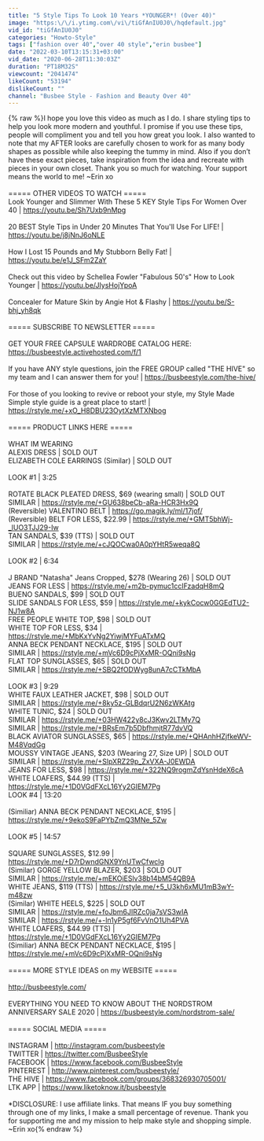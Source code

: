 ```yaml
---
title: "5 Style Tips To Look 10 Years *YOUNGER*! (Over 40)"
image: "https:\/\/i.ytimg.com\/vi\/tiGfAnIU0J0\/hqdefault.jpg"
vid_id: "tiGfAnIU0J0"
categories: "Howto-Style"
tags: ["fashion over 40","over 40 style","erin busbee"]
date: "2022-03-10T13:15:31+03:00"
vid_date: "2020-06-28T11:30:03Z"
duration: "PT18M32S"
viewcount: "2041474"
likeCount: "53194"
dislikeCount: ""
channel: "Busbee Style - Fashion and Beauty Over 40"
---
```

{% raw %}I hope you love this video as much as I do. I share styling tips to help you look more modern and youthful. I promise if you use these tips, people will compliment you and tell you how great you look. I also wanted to note that my AFTER looks are carefully chosen to work for as many body shapes as possible while also keeping the tummy in mind. Also if you don’t have these exact pieces, take inspiration from the idea and recreate with pieces in your own closet. Thank you so much for watching. Your support means the world to me! ~Erin xo<br /><br />===== OTHER VIDEOS TO WATCH  =====<br />Look Younger and Slimmer With These 5 KEY Style Tips For Women Over 40 | <a rel="nofollow" target="blank" href="https://youtu.be/Sh7Uxb9nMpg">https://youtu.be/Sh7Uxb9nMpg</a><br /><br />20 BEST Style Tips in Under 20 Minutes That You'll Use For LIFE! | <a rel="nofollow" target="blank" href="https://youtu.be/j8jNnJ6oNLE">https://youtu.be/j8jNnJ6oNLE</a><br /><br />How I Lost 15 Pounds and My Stubborn Belly Fat! | <a rel="nofollow" target="blank" href="https://youtu.be/e1J_SFm2ZaY">https://youtu.be/e1J_SFm2ZaY</a><br /><br />Check out this video by Schellea Fowler &quot;Fabulous 50's&quot; How to Look Younger | <a rel="nofollow" target="blank" href="https://youtu.be/JIysHojYpoA">https://youtu.be/JIysHojYpoA</a><br /><br />Concealer for Mature Skin by Angie Hot &amp; Flashy | <a rel="nofollow" target="blank" href="https://youtu.be/S-bhj_yh8qk">https://youtu.be/S-bhj_yh8qk</a><br /><br />=====  SUBSCRIBE TO NEWSLETTER  =====<br /><br />GET YOUR FREE CAPSULE WARDROBE CATALOG HERE: <a rel="nofollow" target="blank" href="https://busbeestyle.activehosted.com/f/1">https://busbeestyle.activehosted.com/f/1</a><br /><br />If you have ANY style questions, join the FREE GROUP called &quot;THE HIVE&quot; so my team and I can answer them for you! | <a rel="nofollow" target="blank" href="https://busbeestyle.com/the-hive/">https://busbeestyle.com/the-hive/</a><br /><br />For those of you looking to revive or reboot your style, my Style Made Simple style guide is a great place to start! | <a rel="nofollow" target="blank" href="https://rstyle.me/+xO_H8DBU23OytXzMTXNbog">https://rstyle.me/+xO_H8DBU23OytXzMTXNbog</a><br /><br />===== PRODUCT LINKS HERE =====<br /><br />WHAT IM WEARING <br />ALEXIS DRESS | SOLD OUT<br />ELIZABETH COLE EARRINGS (Similar) | SOLD OUT<br /><br />LOOK #1 | 3:25<br /><br />ROTATE BLACK PLEATED DRESS, $69 (wearing small) | SOLD OUT<br />SIMILAR | <a rel="nofollow" target="blank" href="https://rstyle.me/+GU638beCb-aRa-HCR3Hx9Q">https://rstyle.me/+GU638beCb-aRa-HCR3Hx9Q</a><br />(Reversible) VALENTINO BELT  | <a rel="nofollow" target="blank" href="https://go.magik.ly/ml/17jof/">https://go.magik.ly/ml/17jof/</a><br />(Reversible) BELT FOR LESS, $22.99 | <a rel="nofollow" target="blank" href="https://rstyle.me/+GMT5bhWj-_lUO3TJJ29-Iw">https://rstyle.me/+GMT5bhWj-_lUO3TJJ29-Iw</a><br />TAN SANDALS, $39 (TTS) | SOLD OUT<br />SIMILAR | <a rel="nofollow" target="blank" href="https://rstyle.me/+cJQOCwa0A0pYHtR5weqa8Q">https://rstyle.me/+cJQOCwa0A0pYHtR5weqa8Q</a><br /><br />LOOK #2 | 6:34<br /><br />J BRAND &quot;Natasha&quot; Jeans Cropped, $278 (Wearing 26) | SOLD OUT<br />JEANS FOR LESS | <a rel="nofollow" target="blank" href="https://rstyle.me/+m2b-pymuc1ccIFzadqH8mQ">https://rstyle.me/+m2b-pymuc1ccIFzadqH8mQ</a><br />BUENO SANDALS, $99 | SOLD OUT<br />SLIDE SANDALS FOR LESS, $59 | <a rel="nofollow" target="blank" href="https://rstyle.me/+kykCocw0GGEdTU2-NJ1w8A">https://rstyle.me/+kykCocw0GGEdTU2-NJ1w8A</a> <br />FREE PEOPLE WHITE TOP, $98 | SOLD OUT<br />WHITE TOP FOR LESS, $34 | <a rel="nofollow" target="blank" href="https://rstyle.me/+MbKxYvNg2YiwjMYFuATxMQ">https://rstyle.me/+MbKxYvNg2YiwjMYFuATxMQ</a><br />ANNA BECK PENDANT NECKLACE, $195 | SOLD OUT<br />SIMILAR | <a rel="nofollow" target="blank" href="https://rstyle.me/+mVc6D9cPjXxMR-OQni9sNg">https://rstyle.me/+mVc6D9cPjXxMR-OQni9sNg</a><br />FLAT TOP SUNGLASSES, $65 | SOLD OUT<br />SIMILAR | <a rel="nofollow" target="blank" href="https://rstyle.me/+SBQ2fODWyg8unA7cCTkMbA">https://rstyle.me/+SBQ2fODWyg8unA7cCTkMbA</a><br /><br />LOOK #3 |  9:29<br />WHITE FAUX LEATHER JACKET, $98 | SOLD OUT<br />SIMILAR | <a rel="nofollow" target="blank" href="https://rstyle.me/+8ky5z-GLBdqrU2N6zWKAtg">https://rstyle.me/+8ky5z-GLBdqrU2N6zWKAtg</a><br />WHITE TUNIC, $24 | SOLD OUT<br />SIMILAR | <a rel="nofollow" target="blank" href="https://rstyle.me/+03HW422y8cJ3Kwv2LTMy7Q">https://rstyle.me/+03HW422y8cJ3Kwv2LTMy7Q</a><br />SIMILAR | <a rel="nofollow" target="blank" href="https://rstyle.me/+BRsEm7b5DbfhmjtR77dvVQ">https://rstyle.me/+BRsEm7b5DbfhmjtR77dvVQ</a><br />BLACK AVIATOR SUNGLASSES, $65 | <a rel="nofollow" target="blank" href="https://rstyle.me/+QHAnhHZjfkeWV-M48VqdGg">https://rstyle.me/+QHAnhHZjfkeWV-M48VqdGg</a><br />MOUSSY VINTAGE JEANS, $203 (Wearing 27, Size UP) | SOLD OUT <br />SIMILAR | <a rel="nofollow" target="blank" href="https://rstyle.me/+SlpXRZ29p_ZxVXA-J0EWDA">https://rstyle.me/+SlpXRZ29p_ZxVXA-J0EWDA</a><br />JEANS FOR LESS, $98 | <a rel="nofollow" target="blank" href="https://rstyle.me/+322NQ9rogmZdYsnHdeX6cA">https://rstyle.me/+322NQ9rogmZdYsnHdeX6cA</a><br />WHITE LOAFERS, $44.99 (TTS) | <a rel="nofollow" target="blank" href="https://rstyle.me/+1D0VGdFXcL16Yy2GIEM7Pg">https://rstyle.me/+1D0VGdFXcL16Yy2GIEM7Pg</a><br />LOOK #4 | 13:20<br /><br />(Similiar) ANNA BECK PENDANT NECKLACE, $195 | <a rel="nofollow" target="blank" href="https://rstyle.me/+9ekoS9FaPYbZmQ3MNe_5Zw">https://rstyle.me/+9ekoS9FaPYbZmQ3MNe_5Zw</a><br /><br />LOOK #5 | 14:57<br /><br />SQUARE SUNGLASSES, $12.99 | <a rel="nofollow" target="blank" href="https://rstyle.me/+D7rDwndGNX9YnUTwCfwclg">https://rstyle.me/+D7rDwndGNX9YnUTwCfwclg</a><br />(Similar) GORGE YELLOW BLAZER, $203 | SOLD OUT<br />SIMILAR | <a rel="nofollow" target="blank" href="https://rstyle.me/+mEKOiESlv38b14bM54QB9A">https://rstyle.me/+mEKOiESlv38b14bM54QB9A</a><br />WHITE JEANS, $119 (TTS) | <a rel="nofollow" target="blank" href="https://rstyle.me/+5_U3kh6xMU1mB3wY-m48zw">https://rstyle.me/+5_U3kh6xMU1mB3wY-m48zw</a><br />(Similar) WHITE HEELS, $225 | SOLD OUT<br />SIMILAR | <a rel="nofollow" target="blank" href="https://rstyle.me/+foJbm6JIRZc0ja7sVS3wIA">https://rstyle.me/+foJbm6JIRZc0ja7sVS3wIA</a><br />SIMILAR | <a rel="nofollow" target="blank" href="https://rstyle.me/+-ln1yP5gf6FvVnO1Uh4PVA">https://rstyle.me/+-ln1yP5gf6FvVnO1Uh4PVA</a><br />WHITE LOAFERS, $44.99 (TTS) | <a rel="nofollow" target="blank" href="https://rstyle.me/+1D0VGdFXcL16Yy2GIEM7Pg">https://rstyle.me/+1D0VGdFXcL16Yy2GIEM7Pg</a><br />(Similiar) ANNA BECK PENDANT NECKLACE, $195 | <a rel="nofollow" target="blank" href="https://rstyle.me/+mVc6D9cPjXxMR-OQni9sNg">https://rstyle.me/+mVc6D9cPjXxMR-OQni9sNg</a><br /><br />=====  MORE STYLE IDEAS on my WEBSITE  =====<br /><br /><a rel="nofollow" target="blank" href="http://busbeestyle.com/">http://busbeestyle.com/</a><br /><br />EVERYTHING YOU NEED TO KNOW ABOUT THE NORDSTROM ANNIVERSARY SALE 2020 | <a rel="nofollow" target="blank" href="https://busbeestyle.com/nordstrom-sale/">https://busbeestyle.com/nordstrom-sale/</a><br /><br />=====  SOCIAL MEDIA  =====<br /><br />INSTAGRAM | <a rel="nofollow" target="blank" href="http://instagram.com/busbeestyle">http://instagram.com/busbeestyle</a><br />TWITTER | <a rel="nofollow" target="blank" href="https://twitter.com/BusbeeStyle">https://twitter.com/BusbeeStyle</a><br />FACEBOOK | <a rel="nofollow" target="blank" href="https://www.facebook.com/BusbeeStyle">https://www.facebook.com/BusbeeStyle</a><br />PINTEREST | <a rel="nofollow" target="blank" href="http://www.pinterest.com/busbeestyle/">http://www.pinterest.com/busbeestyle/</a><br />THE HIVE | <a rel="nofollow" target="blank" href="https://www.facebook.com/groups/368326930705001/">https://www.facebook.com/groups/368326930705001/</a><br />LTK APP | <a rel="nofollow" target="blank" href="https://www.liketoknow.it/busbeestyle">https://www.liketoknow.it/busbeestyle</a><br /><br />*DISCLOSURE: I use affiliate links. That means IF you buy something through one of my links, I make a small percentage of revenue. Thank you for supporting me and my mission to help make style and shopping simple. ~Erin xo{% endraw %}
